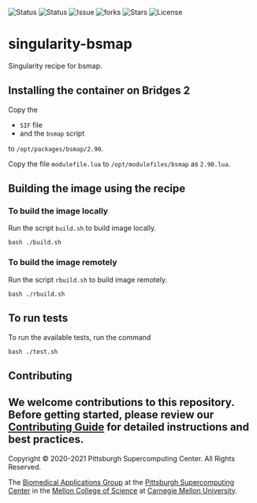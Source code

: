 ![Status](https://github.com/pscedu/singularity-bsmap/actions/workflows/main.yml/badge.svg)
![Status](https://github.com/pscedu/singularity-bsmap/actions/workflows/pretty.yml/badge.svg)
![Issue](https://img.shields.io/github/issues/pscedu/singularity-bsmap)
![forks](https://img.shields.io/github/forks/pscedu/singularity-bsmap)
![Stars](https://img.shields.io/github/stars/pscedu/singularity-bsmap)
![License](https://img.shields.io/github/license/pscedu/singularity-bsmap)

# singularity-bsmap
Singularity recipe for bsmap.

## Installing the container on Bridges 2
Copy the

* `SIF` file
* and the `bsmap` script

to `/opt/packages/bsmap/2.90`.

Copy the file `modulefile.lua` to `/opt/modulefiles/bsmap` as `2.90.lua`.

## Building the image using the recipe
### To build the image locally
Run the script `build.sh` to build image locally.

```
bash ./build.sh
```

### To build the image remotely
Run the script `rbuild.sh` to build image remotely.

```
bash ./rbuild.sh
```

## To run tests
To run the available tests, run the command

```
bash ./test.sh
```
## Contributing
We welcome contributions to this repository. Before getting started, please review our [Contributing Guide](https://raw.githubusercontent.com/pscedu/singularity-report/refs/heads/main/CONTRIBUTING.md) for detailed instructions and best practices.
---
Copyright © 2020-2021 Pittsburgh Supercomputing Center. All Rights Reserved.

The [Biomedical Applications Group](https://www.psc.edu/biomedical-applications/) at the [Pittsburgh Supercomputing Center](http://www.psc.edu) in the [Mellon College of Science](https://www.cmu.edu/mcs/) at [Carnegie Mellon University](http://www.cmu.edu).
